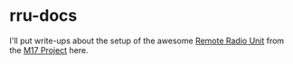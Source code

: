 # rru-docs

I'll put write-ups about the setup of the awesome [Remote Radio Unit](https://github.com/M17-Project?q=rru&type=all&language=&sort=) from the [M17 Project](https://m17project.org/) here.
